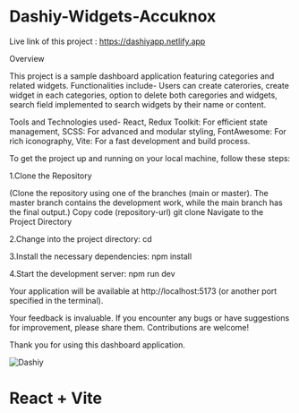 
# Dashiy-Widgets-Accuknox

Live link of this project : https://dashiyapp.netlify.app

Overview


This project is a sample dashboard application featuring categories and related widgets.
Functionalities include- 
Users can create caterories, create widget in each categories, option to delete both caregories and widgets, search field implemented to search widgets by their name or content.



Tools and Technologies used-
React,
Redux Toolkit: For efficient state management,
SCSS: For advanced and modular styling,
FontAwesome: For rich iconography,
Vite: For a fast development and build process.



To get the project up and running on your local machine, follow these steps:


1.Clone the Repository

(Clone the repository using one of the branches (main or master). The master branch contains the development work, while the main branch has the final output.)
Copy code (repository-url)
git clone <repository-url>
Navigate to the Project Directory


2.Change into the project directory:
cd <project-directory>


3.Install the necessary dependencies:
npm install


4.Start the development server:
npm run dev


Your application will be available at http://localhost:5173 (or another port specified in the terminal).



Your feedback is invaluable. If you encounter any bugs or have suggestions for improvement, please share them. Contributions are welcome!


Thank you for using this dashboard application.

![Dashiy](https://github.com/user-attachments/assets/d8078b6b-f77a-4c07-beb0-07b29a2d57d5)



# React + Vite



